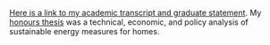 <a href="https://documentcloud.adobe.com/link/track?uri=urn%3Aaaid%3Ascds%3AUS%3A1b041cd8-0551-4a3a-8a19-8306c4918509" target="_blank" rel="noopener noreferrer">Here is a link to my academic transcript and graduate statement</a>. My [honours thesis](https://1sustainablelife.wordpress.com/2014/10/28/energy-wise-homes/) was a technical, economic, and policy analysis of sustainable energy measures for homes.
